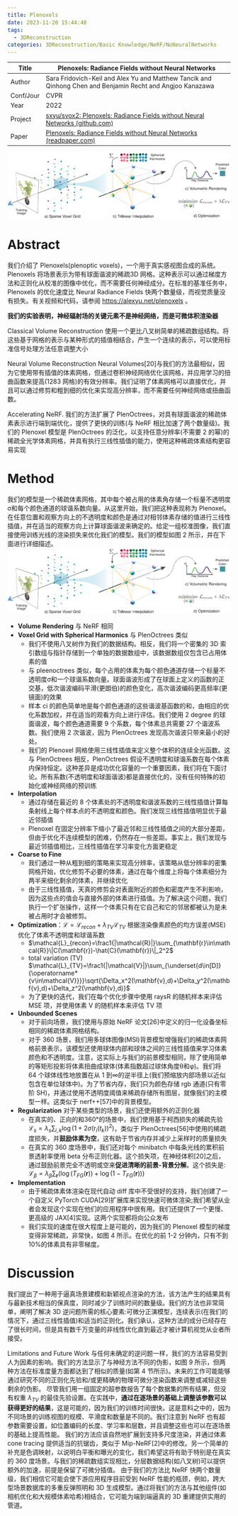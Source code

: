 ```yaml
---
title: Plenoxels
date: 2023-11-20 15:44:48
tags:
  - 3DReconstruction
categories: 3DReconstruction/Basic Knowledge/NeRF/NoNeuralNetworks
---
```


| Title     | Plenoxels: Radiance Fields without Neural Networks                                                                                                                                                          |
| --------- | ------------------------------------------------------------------------------------------------------------------------------------------------------------------ |
| Author    | Sara Fridovich-Keil and Alex Yu and Matthew Tancik and Qinhong Chen and Benjamin Recht and Angjoo Kanazawa                                                                                                                                                                   |
| Conf/Jour | CVPR                                                                                                                                                                   |
| Year      | 2022                                                                                                                                                               |
| Project   | [sxyu/svox2: Plenoxels: Radiance Fields without Neural Networks (github.com)](https://github.com/sxyu/svox2)                                                       |
| Paper     | [Plenoxels: Radiance Fields without Neural Networks (readpaper.com)](https://readpaper.com/pdf-annotate/note?pdfId=4567253676347891713&noteId=2057865157560867840) |

![image.png|666](https://raw.githubusercontent.com/qiyun71/Blog_images/main/pictures20231120154626.png)

<!-- more -->

# Abstract

我们介绍了 Plenoxels(plenoptic voxels)，一个用于真实感视图合成的系统。Plenoxels 将场景表示为带有球面谐波的稀疏3D 网格。这种表示可以通过梯度方法和正则化从校准的图像中优化，而不需要任何神经成分。在标准的基准任务中，Plenoxels 的优化速度比 Neural Radiance Fields 快两个数量级，而视觉质量没有损失。有关视频和代码，请参阅 https://alexyu.net/plenoxels 。

**我们的实验表明，神经辐射场的关键元素不是神经网络，而是可微体积渲染器**


Classical Volume Reconstruction
使用一个更比八叉树简单的稀疏数组结构。将这些基于网格的表示与某种形式的插值相结合，产生一个连续的表示，可以使用标准信号处理方法任意调整大小

Neural Volume Reconstruction
Neural Volumes[20]与我们的方法最相似，因为它使用带有插值的体素网格，但通过卷积神经网络优化该网格，并应用学习的扭曲函数来提高(1283 网格)的有效分辨率。我们证明了体素网格可以直接优化，并且可以通过修剪和粗到细的优化来实现高分辨率，而不需要任何神经网络或扭曲函数。

Accelerating NeRF.
我们的方法扩展了 PlenOctrees，对具有球面谐波的稀疏体素表示进行端到端优化，提供了更快的训练(与 NeRF 相比加速了两个数量级)。我们的 Plenoxel 模型是 PlenOctrees 的泛化，以支持任意分辨率(不需要 2 的幂)的稀疏全光学体素网格，并具有执行三线性插值的能力，使用这种稀疏体素结构更容易实现

# Method

我们的模型是一个稀疏体素网格，其中每个被占用的体素角存储一个标量不透明度σ和每个颜色通道的球谐系数向量。从这里开始，我们把这种表现称为 Plenoxel。在任意位置和观察方向上的不透明度和颜色是通过对相邻体素存储的值进行三线性插值，并在适当的观察方向上计算球面谐波来确定的。给定一组校准图像，我们直接使用训练光线的渲染损失来优化我们的模型。我们的模型如图 2 所示，并在下面进行详细描述。
![image.png|666](https://raw.githubusercontent.com/qiyun71/Blog_images/main/pictures20231120154626.png)

- **Volume Rendering** 与 NeRF 相同
- **Voxel Grid with Spherical Harmonics** 与 PlenOctrees 类似
  - 我们不使用八叉树作为我们的数据结构。相反，我们将一个密集的 3D 索引数组与指针存储到一个单独的数据数组中，该数据数组仅包含已占用体素的值
  - 与 pleenoctrees 类似，每个占用的体素为每个颜色通道存储一个标量不透明度σ和一个球谐系数向量。球面谐波形成了在球面上定义的函数的正交基，低次谐波编码平滑(更朗伯)的颜色变化，高次谐波编码更高频率(更镜面)的效果
  - 样本 ci 的颜色简单地是每个颜色通道的这些谐波基函数的和，由相应的优化系数加权，并在适当的观看方向上进行评估。我们使用 2 degree 的球面谐波，每个颜色通道需要 9 个系数，每个体素总共需要 27 个谐波系数。我们使用 2 次谐波，因为 PlenOctrees 发现高次谐波只带来最小的好处。
  - 我们的 Plenoxel 网格使用三线性插值来定义整个体积的连续全光函数。这与 PlenOctrees 相反，PlenOctrees 假设不透明度和球谐系数在每个体素内保持恒定。这种差异是成功优化容量的一个重要因素，我们将在下面讨论。所有系数(不透明度和球面谐波)都是直接优化的，没有任何特殊的初始化或神经网络的预训练
- **Interpolation**
  - 通过存储在最近的 8 个体素处的不透明度和谐波系数的三线性插值计算每条射线上每个样本点的不透明度和颜色。我们发现三线性插值明显优于最近邻插值
  - Plenoxel 在固定分辨率下缩小了最近邻和三线性插值之间的大部分差距，但由于优化不连续模型的困难，仍然存在一些差距。事实上，我们发现与最近邻插值相比，三线性插值在学习率变化方面更稳定
- **Coarse to Fine**
  - 我们通过一种从粗到细的策略来实现高分辨率，该策略从低分辨率的密集网格开始，优化修剪不必要的体素，通过在每个维度上将每个体素细分为两半来细化剩余的体素，并继续优化
  - 由于三线性插值，天真的修剪会对表面附近的颜色和密度产生不利影响，因为这些点的值会与直接外部的体素进行插值。为了解决这个问题，我们执行一个扩张操作，这样一个体素只有在它自己和它的邻居都被认为是未被占用时才会被修剪。
- **Optimization**：$\mathcal{L}=\mathcal{L}_{recon}+\lambda_{TV}\mathcal{L}_{TV}$ 根据渲染像素颜色的均方误差(MSE)优化了体素不透明度和球谐系数
  - $\mathcal{L}_{recon}=\frac1{|\mathcal{R}|}\sum_{\mathbf{r}\in\mathcal{R}}\|C(\mathbf{r})-\hat{C}(\mathbf{r})\|_2^2$
  - total variation (TV) $\mathcal{L}_{TV}=\frac1{|\mathcal{V}|}\sum_{\underset{d\in[D]}{\operatorname*{v\in\mathcal{V}}}}\sqrt{\Delta_x^2(\mathbf{v},d)+\Delta_y^2(\mathbf{v},d)+\Delta_z^2(\mathbf{v},d)}$
  - 为了更快的迭代，我们在每个优化步骤中使用 raysR 的随机样本来评估 MSE 项，并使用体素 V 的随机样本来评估 TV 项
- **Unbounded Scenes**
  - 对于前向场景，我们使用与原始 NeRF 论文[26]中定义的归一化设备坐标相同的稀疏体素网格结构。
  - 对于 360 场景，我们用多球体图像(MSI)背景模型增强我们的稀疏体素网格前景表示，该模型还使用球体内部和球体之间的三线性插值来学习体素颜色和不透明度。注意，这实际上与我们的前景模型相同，除了使用简单的等矩形投影将体素扭曲成球体(体素指数超过球体角度θ和φ)。我们将 64 个球体线性地放置在从 1 到∞的逆半径上(我们预缩放内部场景以近似包含在单位球体中)。为了节省内存，我们只为颜色存储 rgb 通道(只有零阶 SH)，并通过使用不透明度阈值来稀疏存储所有图层，就像我们的主模型一样。这类似于 nerf++[57]中的背景模型。
- **Regularization** 对于某些类型的场景，我们还使用额外的正则化器
  - 在真实的、正向的和360°的场景中，我们使用基于柯西损失的稀疏先验 $\mathcal{L}_s=\lambda_s\sum_{i,k}\log\left(1+2\sigma(\mathrm{r}_i(t_k))^2\right)$，类似于 PlenOctrees[56]中使用的稀疏度损失，并**鼓励体素为空**，这有助于节省内存并减少上采样时的质量损失
  - 在真实的 360 度场景中，我们还对每个 minibatch 中每条光线的累积前景透射率使用 beta 分布正则化器。这个损失项，在神经体积[20]之后，通过鼓励前景完全不透明或空来**促进清晰的前景-背景分解**。这个损失是: $\mathcal{L}_{\beta}=\lambda_{\beta}\sum_{\mathbf{r}}\left(\log(T_{FG}(\mathbf{r}))+\log(1-T_{FG}(\mathbf{r}))\right)$
- **Implementation**
  - 由于稀疏体素体渲染在现代自动 diff 库中不受很好的支持，我们创建了一个自定义 PyTorch CUDA[29]扩展库来实现快速可微体渲染;我们希望从业者会发现这个实现在他们的应用程序中很有用。我们还提供了一个更慢、更高级的 JAX[4]实现。这两个实现都将向公众发布
  - 我们实现的速度在很大程度上是可能的，因为我们的 Plenoxel 模型的梯度变得非常稀疏，非常快，如图 4 所示。在优化的前 1-2 分钟内，只有不到 10%的体素具有非零梯度。

# Discussion

我们提出了一种用于逼真场景建模和新颖视点渲染的方法，该方法产生的结果具有与最新技术相当的保真度，同时减少了训练时间的数量级。我们的方法也非常简单，阐明了解决 3D 逆问题所需的核心要素:可微分正演模型，连续表示(在我们的情况下，通过三线性插值)和适当的正则化。我们承认，这种方法的成分已经存在了很长时间，但是具有数千万变量的非线性优化直到最近才被计算机视觉从业者所接受。

Limitations and Future Work
与任何未确定的逆问题一样，我们的方法容易受到人为因素的影响。我们的方法显示了与神经方法不同的伪影，如图 9 所示，但两种方法在标准度量方面都达到了相似的质量(如第 4 节所示)。未来的工作可能能够通过研究不同的正则化先验和/或更精确的物理可微分渲染函数来调整或减轻这些剩余的伪影。
尽管我们用一组固定的超参数报告了每个数据集的所有结果，但没有权重 $λ_{TV}$ 的最佳先验设置。在实践中，**通过在逐场景的基础上调整该参数可以获得更好的结果**，这是可能的，因为我们的训练时间很快。这是意料之中的，因为不同场景的训练视图的规模、平滑度和数量是不同的。我们注意到 NeRF 也有超参数需要设置，如位置编码的长度、学习率和层数，并且调整这些也可以在逐场景的基础上提高性能。
我们的方法应该自然地扩展到支持多尺度渲染，并通过体素 cone tracing 提供适当的抗锯齿，类似于 Mip-NeRF[2]中的修改。另一个简单的补充是色调映射，以说明白平衡和曝光的变化，我们希望这将有助于特别是在真实的 360 度场景。与我们的稀疏数组实现相比，分层数据结构(如八叉树)可以提供额外的加速，前提是保留了可微分插值。
由于我们的方法比 NeRF 快两个数量级，我们相信它可能会使下游应用程序目前受到 NeRF 性能的瓶颈，例如，跨大型场景数据库的多重反弹照明和 3D 生成模型。通过将我们的方法与其他组件(如相机优化和大规模体素哈希)相结合，它可能为端到端逼真的 3D 重建提供实用的管道。
